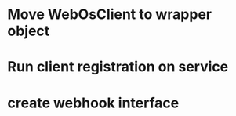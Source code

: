 # Move WebOsClient to wrapper object

# Run client registration on service

# create webhook interface
